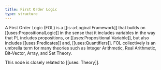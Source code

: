 ```yaml
---
title: First Order Logic
type: structure
---
```


A First Order Logic (FOL) is a [[is-a:Logical Framework]] that builds on [[uses:PropositionalLogic]] in the sense that it includes variables in the way that PL includes propositions, or [[uses:Propositional Variable]], but also includes [[uses:Predicates]] and, [[uses:Quantifiers]]. FOL collectively is an umbrella term for many theories such as Integer Arithmetic, Real Arithmetic, Bit-Vector, Array, and Set Theory. 

This node is closely related to [[uses: Theory]]. 